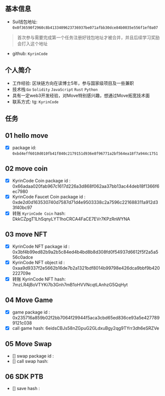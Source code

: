 ## 基本信息
- Sui钱包地址: `0x0f36590f2960c8b4133409623736937be071afbb30dce84b0035e556f1ef0a07`
> 首次参与需要完成第一个任务注册好钱包地址才被合并，并且后续学习奖励会打入这个地址
- github: `KyrinCode`

## 个人简介
- 工作经验: 区块链方向在读博士5年，参与国家级项目及一些兼职
- 技术栈:`Go` `Solidity` `JavaScript` `Rust` `Python`
- 具有一定web3开发经验，对Move特别感兴趣，想通过Move拓宽技术面
- 联系方式: tg: `KyrinCode` 

## 任务

##   01 hello move  
- [x] package id: `0xbd4eff6010d010fb41f840c2179151d936e8f96771a2bf564ea18f7a944c1751`

##   02 move coin
- [x] KyrinCode Coin package id : 0x66adaa020fab967c1617d226a3d868f062aa37bb13ac44deb18f1366f6ec7980
- [x] KyrinCode Faucet Coin package id : 0xde2d0d163530740d7587d71d4e9503338c2a7596c221688311a912d33f40bc97
- [x] 转账 `KyrinCode Coin` hash: DkkCZpgT1LhSqnyLYT1hoCRCA4FaCE7EVr7KPzRnWYNA

##   03 move NFT
- [x] KyrinCode NFT package id : 0x3bf4b99ed82b9a2b5c84ed4b4bd8b8d308fd0f54937d6612f5f2a5a556c0adce
- [x] KyrinCode NFT object id : 0xaa9d9337f2e5662b16de7b2a1321bdf8014b99798e426dca9bbf9b420222709e
- [x] 转账 KyrinCode NFT  hash: 7mzLR4jBoVTYKi7b3Gnh7mB1oHVVNcqtLAnhzG5QqHyt

##   04 Move Game
- [x] game package id : 0x235716a859b02f2bb7064f29944f5aca3cbd65ed836ce93a5e4277899121c038
- [x] call game hash: 6eidsCBJs58nZGpuG2GLdxuBgy2qg9TYrr3dh6eSRZVe

##   05 Move Swap
- [] swap package id :
- [] call swap hash:

##   06 SDK PTB
- [] save hash :
